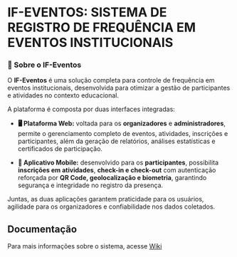 # IF-EVENTOS: SISTEMA DE REGISTRO DE FREQUÊNCIA EM EVENTOS INSTITUCIONAIS

 
### 📌 Sobre o IF-Eventos

O **IF-Eventos** é uma solução completa para controle de frequência em eventos institucionais, desenvolvida para otimizar a gestão de participantes e atividades no contexto educacional.

A plataforma é composta por duas interfaces integradas:

- **🖥️ Plataforma Web:** voltada para os **organizadores** e **administradores**, permite o gerenciamento completo de eventos, atividades, inscrições e participantes, além da geração de relatórios, análises estatísticas e certificados de participação.

- **📱 Aplicativo Mobile:** desenvolvido para os **participantes**, possibilita **inscrições em atividades**, **check-in e check-out** com autenticação reforçada por **QR Code, geolocalização e biometria**, garantindo segurança e integridade no registro da presença.

Juntas, as duas aplicações garantem praticidade para os usuários, agilidade para os organizadores e confiabilidade nos dados coletados.

## Documentação

Para mais informações sobre o sistema, acesse [Wiki](https://github.com/Tiago-B-Tavares/IF-Eventos-Backend/wiki)
